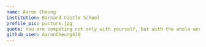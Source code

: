 ```yaml
---
name: Aaron Cheung
institution: Barnard Castle School
profile_pic: picture.jpg
quote: You are competing not only with yourself, but with the whole world.
github_user: AaronCheung430
---
```

